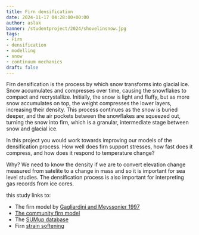 ```yaml
---
title: Firn densification
date: 2024-11-17 04:28:00+00:00
author: aslak
banner: /studentproject/2024/shovelinsnow.jpg
tags:
- Firn
- densification
- modelling
- snow
- continuum mechanics
draft: false
---
```


Firn densification is the process by which snow transforms into glacial ice. Snow accumulates and compresses over time, causing the snowflakes to compact and recrystallize. Initially, the snow is light and fluffy, but as more snow accumulates on top, the weight compresses the lower layers, increasing their density. This process continues as the snow is buried deeper, and the air pockets between the snowflakes are squeezed out, turning the snow into firn, which is a granular, intermediate stage between snow and glacial ice.

<!--more-->

In this project you would work towards improving our models of the densification process. How well does firn support stresses, how fast does it compress, and how does it respond to temperature change?

Why? We need to know the density if we are to convert elevation change measured from satelite to a change in mass and so it is important for sea level studies. The densification process is also important for interpreting gas records from ice cores. 


this study links to:
* The firn model by [Gagliardini and Meyssonier 1997](https://www.cambridge.org/core/journals/annals-of-glaciology/article/flow-simulation-of-a-firncovered-cold-glacier/D09ADF47BE9B85F5AF468F72CC437884)
* [The community firn model](https://github.com/UWGlaciology/CommunityFirnModel)
* The [SUMup database](https://github.com/SUMup-database)
* Firn [strain softening](/publication/2021-09-21-enhanced-firn-densification-strain-softening/)